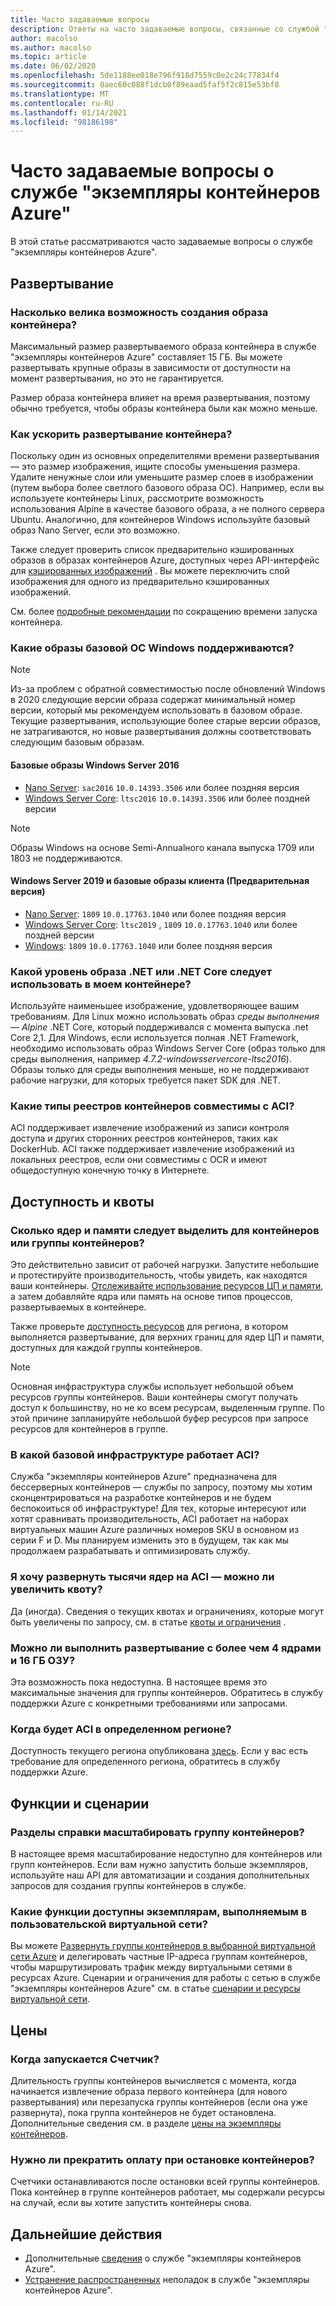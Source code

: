 ```yaml
---
title: Часто задаваемые вопросы
description: Ответы на часто задаваемые вопросы, связанные со службой "экземпляры контейнеров Azure"
author: macolso
ms.author: macolso
ms.topic: article
ms.date: 06/02/2020
ms.openlocfilehash: 5de1188ee018e796f918d7559c0e2c24c77834f4
ms.sourcegitcommit: 0aec60c088f1dcb0f89eaad5faf5f2c815e53bf8
ms.translationtype: MT
ms.contentlocale: ru-RU
ms.lasthandoff: 01/14/2021
ms.locfileid: "98186198"
---
```

# <a name="frequently-asked-questions-about-azure-container-instances"></a>Часто задаваемые вопросы о службе "экземпляры контейнеров Azure"

В этой статье рассматриваются часто задаваемые вопросы о службе "экземпляры контейнеров Azure".

## <a name="deployment"></a>Развертывание

### <a name="how-large-can-my-container-image-be"></a>Насколько велика возможность создания образа контейнера?

Максимальный размер развертываемого образа контейнера в службе "экземпляры контейнеров Azure" составляет 15 ГБ. Вы можете развертывать крупные образы в зависимости от доступности на момент развертывания, но это не гарантируется.

Размер образа контейнера влияет на время развертывания, поэтому обычно требуется, чтобы образы контейнера были как можно меньше.

### <a name="how-can-i-speed-up-the-deployment-of-my-container"></a>Как ускорить развертывание контейнера?

Поскольку один из основных определителями времени развертывания — это размер изображения, ищите способы уменьшения размера. Удалите ненужные слои или уменьшите размер слоев в изображении (путем выбора более светлого базового образа ОС). Например, если вы используете контейнеры Linux, рассмотрите возможность использования Alpine в качестве базового образа, а не полного сервера Ubuntu. Аналогично, для контейнеров Windows используйте базовый образ Nano Server, если это возможно. 

Также следует проверить список предварительно кэшированных образов в образах контейнеров Azure, доступных через API-интерфейс для [кэшированных изображений](/rest/api/container-instances/location/listcachedimages) . Вы можете переключить слой изображения для одного из предварительно кэшированных изображений. 

См. более [подробные рекомендации](container-instances-troubleshooting.md#container-takes-a-long-time-to-start) по сокращению времени запуска контейнера.

### <a name="what-windows-base-os-images-are-supported"></a>Какие образы базовой ОС Windows поддерживаются?

> [!NOTE]
> Из-за проблем с обратной совместимостью после обновлений Windows в 2020 следующие версии образа содержат минимальный номер версии, который мы рекомендуем использовать в базовом образе. Текущие развертывания, использующие более старые версии образов, не затрагиваются, но новые развертывания должны соответствовать следующим базовым образам. 

#### <a name="windows-server-2016-base-images"></a>Базовые образы Windows Server 2016

* [Nano Server](https://hub.docker.com/_/microsoft-windows-nanoserver): `sac2016` `10.0.14393.3506` или более поздняя версия
* [Windows Server Core](https://hub.docker.com/_/microsoft-windows-servercore): `ltsc2016`  `10.0.14393.3506` или более поздней версии

> [!NOTE]
> Образы Windows на основе Semi-Annualного канала выпуска 1709 или 1803 не поддерживаются.

#### <a name="windows-server-2019-and-client-base-images-preview"></a>Windows Server 2019 и базовые образы клиента (Предварительная версия)

* [Nano Server](https://hub.docker.com/_/microsoft-windows-nanoserver): `1809` `10.0.17763.1040` или более поздняя версия
* [Windows Server Core](https://hub.docker.com/_/microsoft-windows-servercore): `ltsc2019` , `1809` `10.0.17763.1040` или более поздней версии
* [Windows](https://hub.docker.com/_/microsoft-windows): `1809` `10.0.17763.1040` или более поздняя версия

### <a name="what-net-or-net-core-image-layer-should-i-use-in-my-container"></a>Какой уровень образа .NET или .NET Core следует использовать в моем контейнере? 

Используйте наименьшее изображение, удовлетворяющее вашим требованиям. Для Linux можно использовать образ *среды выполнения — Alpine* .NET Core, который поддерживался с момента выпуска .net Core 2,1. Для Windows, если используется полная .NET Framework, необходимо использовать образ Windows Server Core (образ только для среды выполнения, например  *4.7.2-windowsservercore-ltsc2016*). Образы только для среды выполнения меньше, но не поддерживают рабочие нагрузки, для которых требуется пакет SDK для .NET.

### <a name="what-types-of-container-registries-are-compatible-with-aci"></a>Какие типы реестров контейнеров совместимы с ACI?

ACI поддерживает извлечение изображений из записи контроля доступа и других сторонних реестров контейнеров, таких как DockerHub. ACI также поддерживает извлечение изображений из локальных реестров, если они совместимы с OCR и имеют общедоступную конечную точку в Интернете.

## <a name="availability-and-quotas"></a>Доступность и квоты

### <a name="how-many-cores-and-memory-should-i-allocate-for-my-containers-or-the-container-group"></a>Сколько ядер и памяти следует выделить для контейнеров или группы контейнеров?

Это действительно зависит от рабочей нагрузки. Запустите небольшие и протестируйте производительность, чтобы увидеть, как находятся ваши контейнеры. [Отслеживайте использование ресурсов ЦП и памяти](container-instances-monitor.md), а затем добавляйте ядра или память на основе типов процессов, развертываемых в контейнере.

Также проверьте [доступность ресурсов](container-instances-region-availability.md) для региона, в котором выполняется развертывание, для верхних границ для ядер ЦП и памяти, доступных для каждой группы контейнеров. 

> [!NOTE]
> Основная инфраструктура службы использует небольшой объем ресурсов группы контейнеров. Ваши контейнеры смогут получать доступ к большинству, но не ко всем ресурсам, выделенным группе. По этой причине запланируйте небольшой буфер ресурсов при запросе ресурсов для контейнеров в группе.

### <a name="what-underlying-infrastructure-does-aci-run-on"></a>В какой базовой инфраструктуре работает ACI?

Служба "экземпляры контейнеров Azure" предназначена для бессерверных контейнеров — службы по запросу, поэтому мы хотим сконцентрироваться на разработке контейнеров и не будем беспокоиться об инфраструктуре! Для тех, которые интересуют или хотят сравнивать производительность, ACI работает на наборах виртуальных машин Azure различных номеров SKU в основном из серии F и D. Мы планируем изменить это в будущем, так как мы продолжаем разрабатывать и оптимизировать службу. 

### <a name="i-want-to-deploy-thousand-of-cores-on-aci---can-i-get-my-quota-increased"></a>Я хочу развернуть тысячи ядер на ACI — можно ли увеличить квоту?
 
Да (иногда). Сведения о текущих квотах и ограничениях, которые могут быть увеличены по запросу, см. в статье [квоты и ограничения](container-instances-quotas.md) .

### <a name="can-i-deploy-with-more-than-4-cores-and-16-gb-of-ram"></a>Можно ли выполнить развертывание с более чем 4 ядрами и 16 ГБ ОЗУ?

Эта возможность пока недоступна. В настоящее время это максимальные значения для группы контейнеров. Обратитесь в службу поддержки Azure с конкретными требованиями или запросами. 

### <a name="when-will-aci-be-in-a-specific-region"></a>Когда будет ACI в определенном регионе?

Доступность текущего региона опубликована [здесь](container-instances-region-availability.md). Если у вас есть требование для определенного региона, обратитесь в службу поддержки Azure.

## <a name="features-and-scenarios"></a>Функции и сценарии

### <a name="how-do-i-scale-a-container-group"></a>Разделы справки масштабировать группу контейнеров?

В настоящее время масштабирование недоступно для контейнеров или групп контейнеров. Если вам нужно запустить больше экземпляров, используйте наш API для автоматизации и создания дополнительных запросов для создания группы контейнеров в службе. 

### <a name="what-features-are-available-to-instances-running-in-a-custom-vnet"></a>Какие функции доступны экземплярам, выполняемым в пользовательской виртуальной сети?

Вы можете [Развернуть группы контейнеров в выбранной виртуальной сети Azure](container-instances-vnet.md) и делегировать частные IP-адреса группам контейнеров, чтобы маршрутизировать трафик между виртуальными сетями в ресурсах Azure. Сценарии и ограничения для работы с сетью в службе "экземпляры контейнеров Azure" см. в статье [сценарии и ресурсы виртуальной сети](container-instances-virtual-network-concepts.md).

## <a name="pricing"></a>Цены

### <a name="when-does-the-meter-start-running"></a>Когда запускается Счетчик?

Длительность группы контейнеров вычисляется с момента, когда начинается извлечение образа первого контейнера (для нового развертывания) или перезапуска группы контейнеров (если она уже развернута), пока группа контейнеров не будет остановлена. Дополнительные сведения см. в разделе [цены на экземпляры контейнеров](https://azure.microsoft.com/pricing/details/container-instances/).

### <a name="do-i-stop-being-charged-when-my-containers-are-stopped"></a>Нужно ли прекратить оплату при остановке контейнеров?

Счетчики останавливаются после остановки всей группы контейнеров. Пока контейнер в группе контейнеров работает, мы содержали ресурсы на случай, если вы хотите запустить контейнеры снова. 

## <a name="next-steps"></a>Дальнейшие действия

* Дополнительные [сведения](container-instances-overview.md) о службе "экземпляры контейнеров Azure".
* [Устранение распространенных](container-instances-troubleshooting.md) неполадок в службе "экземпляры контейнеров Azure".
